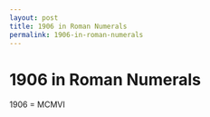 ```yaml
---
layout: post
title: 1906 in Roman Numerals
permalink: 1906-in-roman-numerals
---
```


# 1906 in Roman Numerals

1906 = MCMVI
